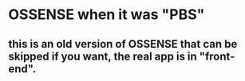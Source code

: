 # OSSENSE when it was "PBS"

## this is an old version of OSSENSE that can be skipped if you want, the real app is in "front-end".

